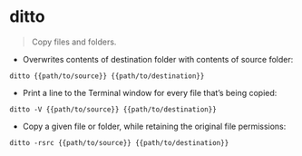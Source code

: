 # ditto

> Copy files and folders.

- Overwrites contents of destination folder with contents of source folder:

`ditto {{path/to/source}} {{path/to/destination}}`

- Print a line to the Terminal window for every file that’s being copied:

`ditto -V {{path/to/source}} {{path/to/destination}}`

- Copy a given file or folder, while retaining the original file permissions:

`ditto -rsrc {{path/to/source}} {{path/to/destination}}`
